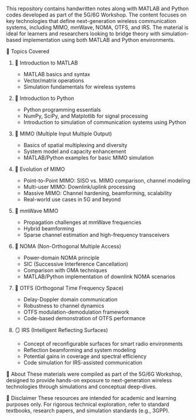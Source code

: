 This repository contains handwritten notes along with MATLAB and Python codes developed as part of the 5G/6G Workshop. 
The content focuses on key technologies that define next-generation wireless communication systems, including MIMO, mmWave, NOMA, OTFS, and IRS.
The material is ideal for learners and researchers looking to bridge theory with simulation-based implementation using both MATLAB and Python environments.

📘 Topics Covered
1. 🧰 Introduction to MATLAB
     - MATLAB basics and syntax
     - Vector/matrix operations
     - Simulation fundamentals for wireless systems

2. 🐍 Introduction to Python
     - Python programming essentials
     - NumPy, SciPy, and Matplotlib for signal processing
     - Introduction to simulation of communication systems using Python

3. 📶 MIMO (Multiple Input Multiple Output)
     - Basics of spatial multiplexing and diversity
     - System model and capacity enhancement
     - MATLAB/Python examples for basic MIMO simulation

4. 🔁 Evolution of MIMO
     - Point-to-Point MIMO: SISO vs. MIMO comparison, channel modeling
     - Multi-user MIMO: Downlink/uplink processing
     - Massive MIMO: Channel hardening, beamforming, scalability
     - Real-world use cases in 5G and beyond

5. 📡 mmWave MIMO
     - Propagation challenges at mmWave frequencies
     - Hybrid beamforming
     - Sparse channel estimation and high-frequency transceivers

6. 📶 NOMA (Non-Orthogonal Multiple Access)
     - Power-domain NOMA principle
     - SIC (Successive Interference Cancellation)
     - Comparison with OMA techniques
     - MATLAB/Python implementation of downlink NOMA scenarios

7. 🔄 OTFS (Orthogonal Time Frequency Space)
     - Delay-Doppler domain communication
     - Robustness to channel dynamics
     - OTFS modulation-demodulation framework
     - Code-based demonstration of OTFS performance

8. 🪞 IRS (Intelligent Reflecting Surfaces)
     - Concept of reconfigurable surfaces for smart radio environments
     - Reflection beamforming and system modeling
     - Potential gains in coverage and spectral efficiency
     - Code simulation for IRS-assisted communication

🏫 About
These materials were compiled as part of the 5G/6G Workshop, designed to provide hands-on exposure to next-generation wireless technologies 
through simulations and conceptual deep-dives.

📌 Disclaimer
These resources are intended for academic and learning purposes only. 
For rigorous technical exploration, refer to standard textbooks, research papers, and simulation standards (e.g., 3GPP).
